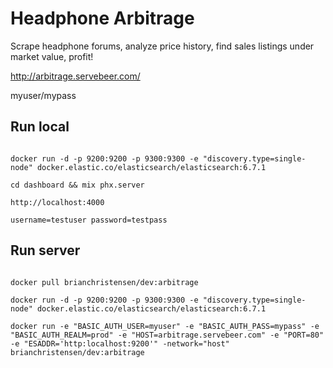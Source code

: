 # Headphone Arbitrage
Scrape headphone forums, analyze price history, find sales listings under market value, profit!

http://arbitrage.servebeer.com/

myuser/mypass

## Run local

```docker pull docker.elastic.co/elasticsearch/elasticsearch:6.7.1

docker run -d -p 9200:9200 -p 9300:9300 -e "discovery.type=single-node" docker.elastic.co/elasticsearch/elasticsearch:6.7.1

cd dashboard && mix phx.server

http://localhost:4000

username=testuser password=testpass
```

## Run server

```docker pull docker.elastic.co/elasticsearch/elasticsearch:6.7.1

docker pull brianchristensen/dev:arbitrage

docker run -d -p 9200:9200 -p 9300:9300 -e "discovery.type=single-node" docker.elastic.co/elasticsearch/elasticsearch:6.7.1

docker run -e "BASIC_AUTH_USER=myuser" -e "BASIC_AUTH_PASS=mypass" -e "BASIC_AUTH_REALM=prod" -e "HOST=arbitrage.servebeer.com" -e "PORT=80" -e "ESADDR='http:localhost:9200'" -network="host" brianchristensen/dev:arbitrage
```
